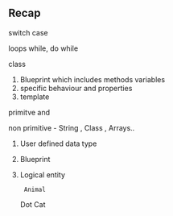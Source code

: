 ## Recap 

switch case 

loops 
while, do while 




class 

1. Blueprint which includes methods variables 
2. specific behaviour and properties 
3. template 


primitve and 

non primitive - String , Class , Arrays.. 



1. User defined data type 
2. Blueprint
3. Logical entity 


        Animal 
     Dot  Cat 























